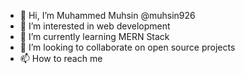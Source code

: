 - 👋 Hi, I’m Muhammed Muhsin @muhsin926
- 👀 I’m interested in web development
- 🌱 I’m currently learning MERN Stack
- 💞️ I’m looking to collaborate on open source projects
- 📫 How to reach me 

<!---
muhsin926/muhsin926 is a ✨ special ✨ repository because its `README.md` (this file) appears on your GitHub profile.
You can click the Preview link to take a look at your changes.
--->
